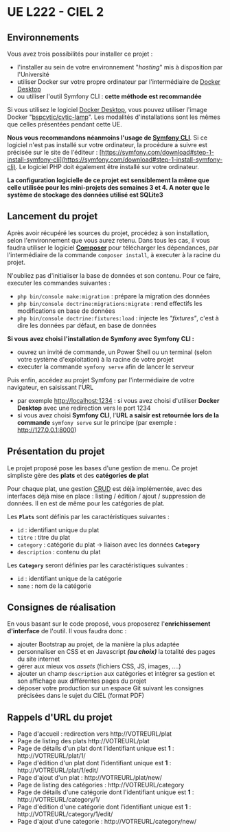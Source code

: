 UE L222 - CIEL 2
==================================

## Environnements ##

Vous avez trois possibilités pour installer ce projet : 
  * l'installer au sein de votre environnement "*hosting*" mis à disposition par l'Université
  * utiliser Docker sur votre propre ordinateur par l'intermédiaire de [Docker Desktop](https://docs.docker.com/docker-for-windows/install/)
  * ou utiliser l'outil Symfony CLI : **cette méthode est recommandée**

Si vous utilisez le logiciel [Docker Desktop](https://docs.docker.com/docker-for-windows/install/), vous pouvez utiliser l'image Docker "[bspcvtic/cvtic-lamp](https://hub.docker.com/r/bspcvtic/cvtic-lamp)". Les modalités d'installations sont les mêmes que celles présentées pendant cette UE. 

**Nous vous recommandons néanmoins l'usage de [Symfony CLI](https://symfony.com/download#step-1-install-symfony-cli)**. Si ce logiciel n'est pas installé sur votre ordinateur, la procédure a suivre est précisée sur le site de l'éditeur : [https://symfony.com/download#step-1-install-symfony-cli](https://symfony.com/download#step-1-install-symfony-cli). Le logiciel PHP doit également être installé sur votre ordinateur.

**La configuration logicielle de ce projet est sensiblement la même que celle utilisée pour les mini-projets des semaines 3 et 4. A noter que le système de stockage des données utilisé est SQLite3**

## Lancement du projet ##

Après avoir récupéré les sources du projet, procédez à son installation, selon l'environnement que vous aurez retenu. Dans tous les cas, il vous faudra utiliser le logiciel **[Composer](https://getcomposer.org/download/)** pour télécharger les dépendances, par l'intermédiaire de la commande `composer install`, à executer à la racine du projet.

N'oubliez pas d'initialiser la base de données et son contenu. Pour ce faire, executer les commandes suivantes : 
  * `php bin/console make:migration` : prépare la migration des données
  * `php bin/console doctrine:migrations:migrate` : rend effectifs les modifications en base de données
  * `php bin/console doctrine:fixtures:load` : injecte les *"fixtures"*, c'est à dire les données par défaut, en base de données

**Si vous avez choisi l'installation de Symfony avec Symfony CLI :**
  * ouvrez un invité de commande, un Power Shell ou un terminal (selon votre système d'exploitation) à la racine de votre projet
  * executer la commande `symfony serve` afin de lancer le serveur

Puis enfin, accédez au projet Symfony par l'intermédiaire de votre navigateur, en saisissant l'URL 
  * par exemple [http://localhost:1234](http://localhost:1234) : si vous avez choisi d'utiliser **Docker Desktop** avec une redirection vers le port 1234
  * si vous avez choisi **Symfony CLI**, l'**URL a saisir est retournée lors de la commande** `symfony serve` sur le principe (par exemple : http://127.0.0.1:8000)


## Présentation du projet ##

Le projet proposé pose les bases d'une gestion de menu. Ce projet simpliste gère des **plats** et des **catégories de plat**

Pour chaque plat, une gestion [CRUD](https://fr.wikipedia.org/wiki/CRUD) est déjà implémentée, avec des interfaces déjà mise en place : listing / édition / ajout / suppression de données. Il en est de même pour les catégories de plat.

Les **`Plats`** sont définis par les caractéristiques suivantes :
  * `id` : identifiant unique du plat
  * `titre` : titre du plat
  * `category` : catégorie du plat -> liaison avec les données **`Category`**
  * `description` : contenu du plat

Les **`Category`** seront définies par les caractéristiques suivantes : 
  * `id` : identifiant unique de la catégorie
  * `name` : nom de la catégorie


## Consignes de réalisation ##

En vous basant sur le code proposé, vous proposerez l'**enrichissement d'interface** de l'outil. 
Il vous faudra donc : 
  * ajouter Bootstrap au projet, de la manière la plus adaptée
  * personnaliser en CSS et en Javascript ***(au choix)*** la totalité des pages du site internet
  * gérer aux mieux vos *assets* (fichiers CSS, JS, images, ....)
  * ajouter un champ `description` aux catégories et intégrer sa gestion et son affichage aux différentes pages du projet
  * déposer votre production sur un espace Git suivant les consignes précisées dans le sujet du CIEL (format PDF)


## Rappels d'URL du projet ##

  * Page d'accueil : redirection vers http://VOTREURL/plat
  * Page de listing des plats http://VOTREURL/plat
  * Page de détails d'un plat dont l'identifiant unique est **1** : http://VOTREURL/plat/1/
  * Page d'édition d'un plat dont l'identifiant unique est **1** : http://VOTREURL/plat/1/edit/
  * Page d'ajout d'un plat : http://VOTREURL/plat/new/
  * Page de listing des catégories : http://VOTREURL/category
  * Page de détails d'une catégorie dont l'identifiant unique est **1** : http://VOTREURL/category/1/
  * Page d'édition d'une catégorie dont l'identifiant unique est **1** : http://VOTREURL/category/1/edit/
  * Page d'ajout d'une categorie : http://VOTREURL/category/new/


